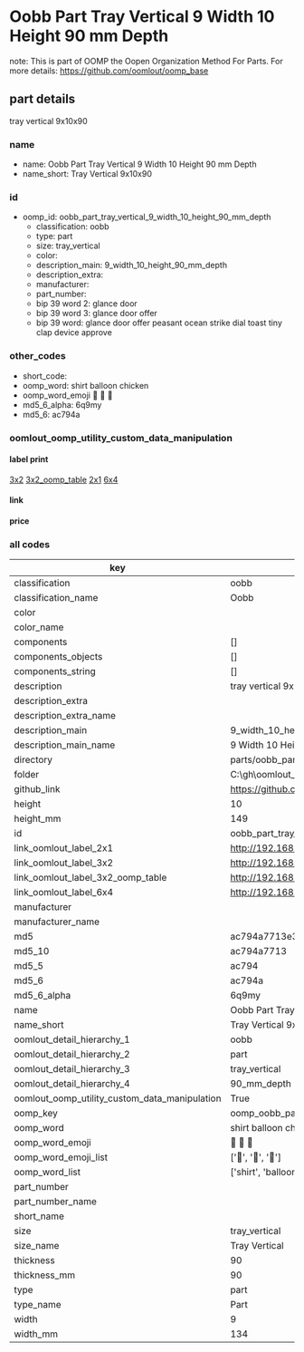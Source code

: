# Oobb Part Tray Vertical 9 Width 10 Height 90 mm Depth  

note: This is part of OOMP the Oopen Organization Method For Parts. For more details: https://github.com/oomlout/oomp_base

##  part details
  



tray vertical 9x10x90



### name
* name: Oobb Part Tray Vertical 9 Width 10 Height 90 mm Depth
* name_short: Tray Vertical 9x10x90 
### id
* oomp_id: oobb_part_tray_vertical_9_width_10_height_90_mm_depth
  * classification: oobb
  * type: part
  * size: tray_vertical
  * color: 
  * description_main: 9_width_10_height_90_mm_depth
  * description_extra: 
  * manufacturer: 
  * part_number: 
  * bip 39 word 2: glance door
  * bip 39 word 3: glance door offer
  * bip 39 word: glance door offer peasant ocean strike dial toast tiny clap device approve

### other_codes
* short_code: 
* oomp_word: shirt balloon chicken
* oomp_word_emoji :shirt: :balloon: :chicken:
* md5_6_alpha: 6q9my
* md5_6: ac794a






### oomlout_oomp_utility_custom_data_manipulation
#### label print
[3x2](http://192.168.1.245:1112/?label=oomp%206q9my)
[3x2_oomp_table](http://192.168.1.108:1112/?label=oomp%206q9my)
[2x1](http://192.168.1.242:1112/?label=oomp%206q9my)
[6x4](http://192.168.1.55:1112/?label=oomp%206q9my)    

#### link

                              

#### price







### all codes 
| key | value |  
| --- | --- |  
| classification | oobb |  
| classification_name | Oobb |  
| color |  |  
| color_name |  |  
| components | [] |  
| components_objects | [] |  
| components_string | [] |  
| description | tray vertical 9x10x90 |  
| description_extra |  |  
| description_extra_name |  |  
| description_main | 9_width_10_height_90_mm_depth |  
| description_main_name | 9 Width 10 Height 90 mm Depth |  
| directory | parts/oobb_part_tray_vertical_9_width_10_height_90_mm_depth |  
| folder | C:\gh\oomlout_oobb_version_4_generated_parts\parts\oobb_part_tray_vertical_9_width_10_height_90_mm_depth |  
| github_link | https://github.com/oomlout/oomlout_oomp_part_src/tree/main/parts/oobb_part_tray_vertical_9_width_10_height_90_mm_depth |  
| height | 10 |  
| height_mm | 149 |  
| id | oobb_part_tray_vertical_9_width_10_height_90_mm_depth |  
| link_oomlout_label_2x1 | http://192.168.1.242:1112/?label=oomp%206q9my |  
| link_oomlout_label_3x2 | http://192.168.1.245:1112/?label=oomp%206q9my |  
| link_oomlout_label_3x2_oomp_table | http://192.168.1.108:1112/?label=oomp%206q9my |  
| link_oomlout_label_6x4 | http://192.168.1.55:1112/?label=oomp%206q9my |  
| manufacturer |  |  
| manufacturer_name |  |  
| md5 | ac794a7713e307a35c4c7a2332d05b15 |  
| md5_10 | ac794a7713 |  
| md5_5 | ac794 |  
| md5_6 | ac794a |  
| md5_6_alpha | 6q9my |  
| name | Oobb Part Tray Vertical 9 Width 10 Height 90 mm Depth |  
| name_short | Tray Vertical 9x10x90  |  
| oomlout_detail_hierarchy_1 | oobb |  
| oomlout_detail_hierarchy_2 | part |  
| oomlout_detail_hierarchy_3 | tray_vertical |  
| oomlout_detail_hierarchy_4 | 90_mm_depth |  
| oomlout_oomp_utility_custom_data_manipulation | True |  
| oomp_key | oomp_oobb_part_tray_vertical_9_width_10_height_90_mm_depth |  
| oomp_word | shirt balloon chicken |  
| oomp_word_emoji | :shirt: :balloon: :chicken: |  
| oomp_word_emoji_list | [':shirt:', ':balloon:', ':chicken:'] |  
| oomp_word_list | ['shirt', 'balloon', 'chicken'] |  
| part_number |  |  
| part_number_name |  |  
| short_name |  |  
| size | tray_vertical |  
| size_name | Tray Vertical |  
| thickness | 90 |  
| thickness_mm | 90 |  
| type | part |  
| type_name | Part |  
| width | 9 |  
| width_mm | 134 |  
